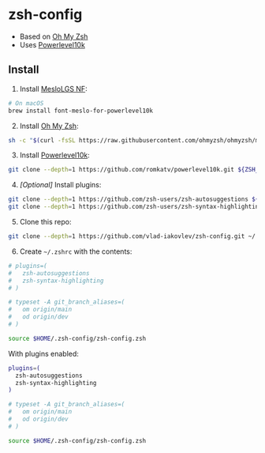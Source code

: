 # zsh-config

- Based on [Oh My Zsh](https://github.com/robbyrussell/oh-my-zsh)
- Uses [Powerlevel10k](https://github.com/romkatv/powerlevel10k)

## Install

1. Install [MesloLGS NF](https://github.com/romkatv/powerlevel10k-media/raw/master/MesloLGS%20NF%20Regular.ttf):

```sh
# On macOS
brew install font-meslo-for-powerlevel10k
```

2. Install [Oh My Zsh](https://github.com/ohmyzsh/ohmyzsh):

```sh
sh -c "$(curl -fsSL https://raw.githubusercontent.com/ohmyzsh/ohmyzsh/master/tools/install.sh)"
```

3. Install [Powerlevel10k](https://github.com/romkatv/powerlevel10k):

```sh
git clone --depth=1 https://github.com/romkatv/powerlevel10k.git ${ZSH_CUSTOM:-$HOME/.oh-my-zsh/custom}/themes/powerlevel10k
```

4. _[Optional]_ Install plugins:

```sh
git clone --depth=1 https://github.com/zsh-users/zsh-autosuggestions ${ZSH_CUSTOM:-~/.oh-my-zsh/custom}/plugins/zsh-autosuggestions
git clone --depth=1 https://github.com/zsh-users/zsh-syntax-highlighting.git ${ZSH_CUSTOM:-~/.oh-my-zsh/custom}/plugins/zsh-syntax-highlighting
```

5. Clone this repo:

```sh
git clone --depth=1 https://github.com/vlad-iakovlev/zsh-config.git ~/.zsh-config
```

6. Create `~/.zshrc` with the contents:

```sh
# plugins=(
#   zsh-autosuggestions
#   zsh-syntax-highlighting
# )

# typeset -A git_branch_aliases=(
#   om origin/main
#   od origin/dev
# )

source $HOME/.zsh-config/zsh-config.zsh
```

With plugins enabled:

```sh
plugins=(
  zsh-autosuggestions
  zsh-syntax-highlighting
)

# typeset -A git_branch_aliases=(
#   om origin/main
#   od origin/dev
# )

source $HOME/.zsh-config/zsh-config.zsh
```
